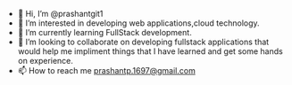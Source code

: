 - 👋 Hi, I’m @prashantgit1
- 👀 I’m interested in developing web applications,cloud technology.
- 🌱 I’m currently learning FullStack development.
- 💞️ I’m looking to collaborate on developing fullstack applications that would help me impliment things that I have learned and get some hands on experience.
- 📫 How to reach me prashantp.1697@gmail.com

<!---
prashantgit1/prashantgit1 is a ✨ special ✨ repository because its `README.md` (this file) appears on your GitHub profile.
You can click the Preview link to take a look at your changes.
--->

